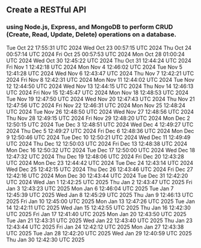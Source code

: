 ## Create a RESTful API 
### using Node.js, Express, and MongoDB to perform CRUD (Create, Read, Update, Delete) operations on a database.
Tue Oct 22 17:55:31 UTC 2024
Wed Oct 23 00:57:15 UTC 2024
Thu Oct 24 00:57:14 UTC 2024
Fri Oct 25 00:57:53 UTC 2024
Mon Oct 28 01:00:24 UTC 2024
Wed Oct 30 12:45:22 UTC 2024
Thu Oct 31 12:44:24 UTC 2024
Fri Nov  1 12:42:18 UTC 2024
Mon Nov  4 12:46:02 UTC 2024
Tue Nov  5 12:41:28 UTC 2024
Wed Nov  6 12:43:47 UTC 2024
Thu Nov  7 12:42:21 UTC 2024
Fri Nov  8 12:42:31 UTC 2024
Mon Nov 11 12:44:02 UTC 2024
Tue Nov 12 12:44:50 UTC 2024
Wed Nov 13 12:44:15 UTC 2024
Thu Nov 14 12:46:13 UTC 2024
Fri Nov 15 12:45:47 UTC 2024
Mon Nov 18 12:48:53 UTC 2024
Tue Nov 19 12:47:50 UTC 2024
Wed Nov 20 12:47:43 UTC 2024
Thu Nov 21 12:47:56 UTC 2024
Fri Nov 22 12:46:31 UTC 2024
Mon Nov 25 12:48:24 UTC 2024
Tue Nov 26 12:48:50 UTC 2024
Wed Nov 27 12:48:56 UTC 2024
Thu Nov 28 12:49:15 UTC 2024
Fri Nov 29 12:48:20 UTC 2024
Mon Dec  2 12:50:15 UTC 2024
Tue Dec  3 12:48:51 UTC 2024
Wed Dec  4 12:49:27 UTC 2024
Thu Dec  5 12:49:27 UTC 2024
Fri Dec  6 12:48:36 UTC 2024
Mon Dec  9 12:50:46 UTC 2024
Tue Dec 10 12:50:21 UTC 2024
Wed Dec 11 12:49:49 UTC 2024
Thu Dec 12 12:50:03 UTC 2024
Fri Dec 13 12:48:38 UTC 2024
Mon Dec 16 12:50:32 UTC 2024
Tue Dec 17 12:50:00 UTC 2024
Wed Dec 18 12:47:32 UTC 2024
Thu Dec 19 12:48:06 UTC 2024
Fri Dec 20 12:43:28 UTC 2024
Mon Dec 23 12:44:42 UTC 2024
Tue Dec 24 12:43:14 UTC 2024
Wed Dec 25 12:42:15 UTC 2024
Thu Dec 26 12:43:46 UTC 2024
Fri Dec 27 12:42:16 UTC 2024
Mon Dec 30 12:43:44 UTC 2024
Tue Dec 31 12:42:20 UTC 2024
Wed Jan  1 12:42:25 UTC 2025
Thu Jan  2 12:43:47 UTC 2025
Fri Jan  3 12:43:23 UTC 2025
Mon Jan  6 12:46:04 UTC 2025
Tue Jan  7 12:45:39 UTC 2025
Wed Jan  8 12:45:29 UTC 2025
Thu Jan  9 12:46:13 UTC 2025
Fri Jan 10 12:45:00 UTC 2025
Mon Jan 13 12:47:26 UTC 2025
Tue Jan 14 12:42:11 UTC 2025
Wed Jan 15 12:42:55 UTC 2025
Thu Jan 16 12:42:30 UTC 2025
Fri Jan 17 12:41:40 UTC 2025
Mon Jan 20 12:43:50 UTC 2025
Tue Jan 21 12:43:31 UTC 2025
Wed Jan 22 12:43:40 UTC 2025
Thu Jan 23 12:43:44 UTC 2025
Fri Jan 24 12:42:12 UTC 2025
Mon Jan 27 12:43:38 UTC 2025
Tue Jan 28 12:42:20 UTC 2025
Wed Jan 29 12:40:59 UTC 2025
Thu Jan 30 12:42:30 UTC 2025
